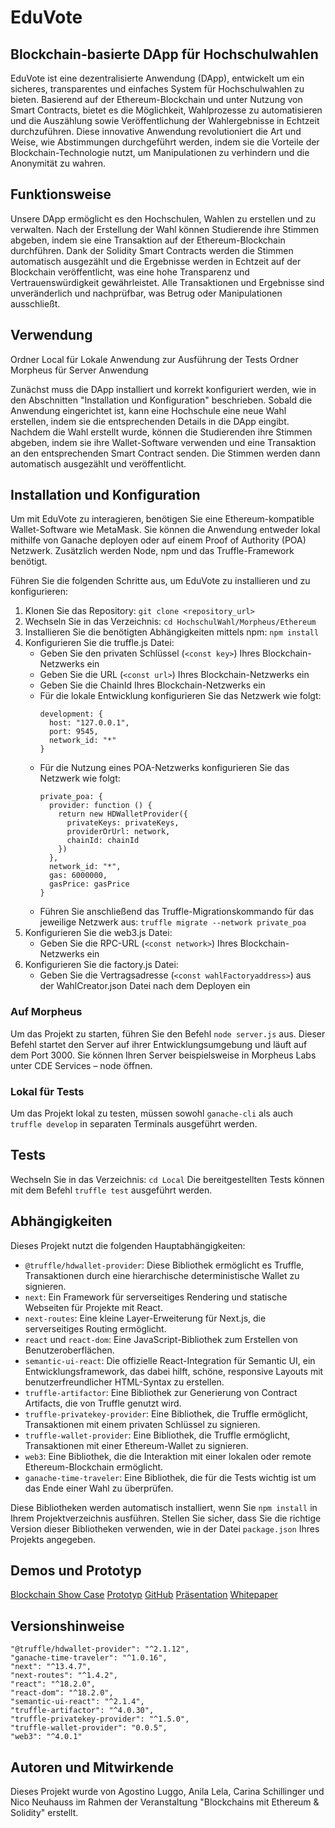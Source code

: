 # EduVote

## Blockchain-basierte DApp für Hochschulwahlen

EduVote ist eine dezentralisierte Anwendung (DApp), entwickelt um ein sicheres, transparentes und einfaches System für Hochschulwahlen zu bieten. Basierend auf der Ethereum-Blockchain und unter Nutzung von Smart Contracts, bietet es die Möglichkeit, Wahlprozesse zu automatisieren und die Auszählung sowie Veröffentlichung der Wahlergebnisse in Echtzeit durchzuführen. Diese innovative Anwendung revolutioniert die Art und Weise, wie Abstimmungen durchgeführt werden, indem sie die Vorteile der Blockchain-Technologie nutzt, um Manipulationen zu verhindern und die Anonymität zu wahren.

## Funktionsweise

Unsere DApp ermöglicht es den Hochschulen, Wahlen zu erstellen und zu verwalten. Nach der Erstellung der Wahl können Studierende ihre Stimmen abgeben, indem sie eine Transaktion auf der Ethereum-Blockchain durchführen. Dank der Solidity Smart Contracts werden die Stimmen automatisch ausgezählt und die Ergebnisse werden in Echtzeit auf der Blockchain veröffentlicht, was eine hohe Transparenz und Vertrauenswürdigkeit gewährleistet. Alle Transaktionen und Ergebnisse sind unveränderlich und nachprüfbar, was Betrug oder Manipulationen ausschließt.

## Verwendung

Ordner Local für Lokale Anwendung zur Ausführung der Tests
Ordner Morpheus für Server Anwendung

Zunächst muss die DApp installiert und korrekt konfiguriert werden, wie in den Abschnitten "Installation und Konfiguration" beschrieben. Sobald die Anwendung eingerichtet ist, kann eine Hochschule eine neue Wahl erstellen, indem sie die entsprechenden Details in die DApp eingibt. Nachdem die Wahl erstellt wurde, können die Studierenden ihre Stimmen abgeben, indem sie ihre Wallet-Software verwenden und eine Transaktion an den entsprechenden Smart Contract senden. Die Stimmen werden dann automatisch ausgezählt und veröffentlicht.

## Installation und Konfiguration

Um mit EduVote zu interagieren, benötigen Sie eine Ethereum-kompatible Wallet-Software wie MetaMask. Sie können die Anwendung entweder lokal mithilfe von Ganache deployen oder auf einem Proof of Authority (POA) Netzwerk. Zusätzlich werden Node, npm und das Truffle-Framework benötigt.

Führen Sie die folgenden Schritte aus, um EduVote zu installieren und zu konfigurieren:

1. Klonen Sie das Repository: `git clone <repository_url>`
2. Wechseln Sie in das Verzeichnis: `cd HochschulWahl/Morpheus/Ethereum`
3. Installieren Sie die benötigten Abhängigkeiten mittels npm: `npm install`
4. Konfigurieren Sie die truffle.js Datei:
    - Geben Sie den privaten Schlüssel (`<const key>`) Ihres Blockchain-Netzwerks ein
    - Geben Sie die URL (`<const url>`) Ihres Blockchain-Netzwerks ein
    - Geben Sie die ChainId Ihres Blockchain-Netzwerks ein
    - Für die lokale Entwicklung konfigurieren Sie das Netzwerk wie folgt:
        ```
        development: {
          host: "127.0.0.1",
          port: 9545,
          network_id: "*"
        }
        ```
    - Für die Nutzung eines POA-Netzwerks konfigurieren Sie das Netzwerk wie folgt:
        ```
        private_poa: { 
          provider: function () {
            return new HDWalletProvider({
              privateKeys: privateKeys,
              providerOrUrl: network,
              chainId: chainId
            })
          },
          network_id: "*",
          gas: 6000000,
          gasPrice: gasPrice
        }
        ```
    - Führen Sie anschließend das Truffle-Migrationskommando für das jeweilige Netzwerk aus: `truffle migrate --network private_poa`
5. Konfigurieren Sie die web3.js Datei:
    - Geben Sie die RPC-URL (`<const network>`) Ihres Blockchain-Netzwerks ein
6. Konfigurieren Sie die factory.js Datei:
    - Geben Sie die Vertragsadresse (`<const wahlFactoryaddress>`) aus der WahlCreator.json Datei nach dem Deployen ein



### Auf Morpheus

Um das Projekt zu starten, führen Sie den Befehl `node server.js` aus. Dieser Befehl startet den Server auf ihrer Entwicklungsumgebung und läuft auf dem Port 3000. Sie können Ihren Server beispielsweise in Morpheus Labs unter CDE Services – node öffnen.

### Lokal für Tests

Um das Projekt lokal zu testen, müssen sowohl `ganache-cli` als auch `truffle develop` in separaten Terminals ausgeführt werden.

## Tests
Wechseln Sie in das Verzeichnis: `cd Local`
Die bereitgestellten Tests können mit dem Befehl `truffle test` ausgeführt werden.

## Abhängigkeiten

Dieses Projekt nutzt die folgenden Hauptabhängigkeiten:

- `@truffle/hdwallet-provider`: Diese Bibliothek ermöglicht es Truffle, Transaktionen durch eine hierarchische deterministische Wallet zu signieren.
- `next`: Ein Framework für serverseitiges Rendering und statische Webseiten für Projekte mit React.
- `next-routes`: Eine kleine Layer-Erweiterung für Next.js, die serverseitiges Routing ermöglicht.
- `react` und `react-dom`: Eine JavaScript-Bibliothek zum Erstellen von Benutzeroberflächen.
- `semantic-ui-react`: Die offizielle React-Integration für Semantic UI, ein Entwicklungsframework, das dabei hilft, schöne, responsive Layouts mit benutzerfreundlicher HTML-Syntax zu erstellen.
- `truffle-artifactor`: Eine Bibliothek zur Generierung von Contract Artifacts, die von Truffle genutzt wird.
- `truffle-privatekey-provider`: Eine Bibliothek, die Truffle ermöglicht, Transaktionen mit einem privaten Schlüssel zu signieren.
- `truffle-wallet-provider`: Eine Bibliothek, die Truffle ermöglicht, Transaktionen mit einer Ethereum-Wallet zu signieren.
- `web3`: Eine Bibliothek, die die Interaktion mit einer lokalen oder remote Ethereum-Blockchain ermöglicht.
- `ganache-time-traveler`: Eine Bibliothek, die für die Tests wichtig ist um das Ende einer Wahl zu überprüfen.

Diese Bibliotheken werden automatisch installiert, wenn Sie `npm install` in Ihrem Projektverzeichnis ausführen. Stellen Sie sicher, dass Sie die richtige Version dieser Bibliotheken verwenden, wie in der Datei `package.json` Ihres Projekts angegeben.

## Demos und Prototyp

[Blockchain Show Case](https://1drv.ms/v/s!Aq44rLifzynUxS5ch5QJ3Jr55_ZU?e=7SFu43)
[Prototyp](https://www.figma.com/file/WwJsdOIbPN0WwmUemF0c8L/Hochschulwahl?type=design&node-id=0%3A1&mode=design&t=X8DiRjt2rzAuwmxt-1)
[GitHub](https://github.com/HM2023-BC/BC_Groupe07.git)
[Präsentation](https://1drv.ms/p/s!Aq44rLifzynUxCpnW163opB2pa0x?e=BXjPan)
[Whitepaper](https://1drv.ms/b/s!Aq44rLifzynUxSfUC0wwXqDJ6M2S?e=oPUP7B)

## Versionshinweise

    "@truffle/hdwallet-provider": "^2.1.12",
    "ganache-time-traveler": "^1.0.16",
    "next": "^13.4.7",
    "next-routes": "^1.4.2",
    "react": "^18.2.0",
    "react-dom": "^18.2.0",
    "semantic-ui-react": "^2.1.4",
    "truffle-artifactor": "^4.0.30",
    "truffle-privatekey-provider": "^1.5.0",
    "truffle-wallet-provider": "0.0.5",
    "web3": "^4.0.1"

## Autoren und Mitwirkende

Dieses Projekt wurde von Agostino Luggo, Anila Lela, Carina Schillinger und Nico Neuhauss im Rahmen der Veranstaltung "Blockchains mit Ethereum & Solidity" erstellt.

